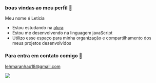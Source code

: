 ### boas vindas ao meu perfil 👋

Meu nome é Letícia
- Estou estudando na [alura](https://www.aluea.com.br0)
- Estou me desenvolvendo na linguagem javaScript
- Utilizo esse espaço para minha organizaçâo e compartilhamento dos meus projetos desenvolvidos

### Para entra em contato comigo 🎀
lehmaranhao18@gmail.com


![](https://tenor.com/pt-BR/view/grown-ups-me-gif-10768732)
